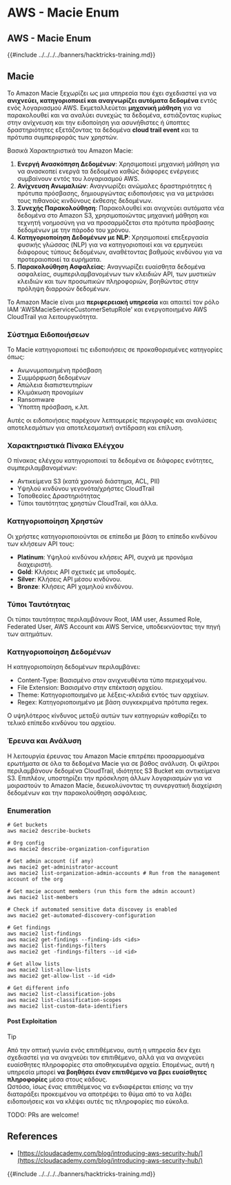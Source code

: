 # AWS - Macie Enum

## AWS - Macie Enum

{{#include ../../../../banners/hacktricks-training.md}}

## Macie

Το Amazon Macie ξεχωρίζει ως μια υπηρεσία που έχει σχεδιαστεί για να **ανιχνεύει, κατηγοριοποιεί και αναγνωρίζει αυτόματα δεδομένα** εντός ενός λογαριασμού AWS. Εκμεταλλεύεται **μηχανική μάθηση** για να παρακολουθεί και να αναλύει συνεχώς τα δεδομένα, εστιάζοντας κυρίως στην ανίχνευση και την ειδοποίηση για ασυνήθιστες ή ύποπτες δραστηριότητες εξετάζοντας τα δεδομένα **cloud trail event** και τα πρότυπα συμπεριφοράς των χρηστών.

Βασικά Χαρακτηριστικά του Amazon Macie:

1. **Ενεργή Ανασκόπηση Δεδομένων**: Χρησιμοποιεί μηχανική μάθηση για να ανασκοπεί ενεργά τα δεδομένα καθώς διάφορες ενέργειες συμβαίνουν εντός του λογαριασμού AWS.
2. **Ανίχνευση Ανωμαλιών**: Αναγνωρίζει ανώμαλες δραστηριότητες ή πρότυπα πρόσβασης, δημιουργώντας ειδοποιήσεις για να μετριάσει τους πιθανούς κινδύνους έκθεσης δεδομένων.
3. **Συνεχής Παρακολούθηση**: Παρακολουθεί και ανιχνεύει αυτόματα νέα δεδομένα στο Amazon S3, χρησιμοποιώντας μηχανική μάθηση και τεχνητή νοημοσύνη για να προσαρμόζεται στα πρότυπα πρόσβασης δεδομένων με την πάροδο του χρόνου.
4. **Κατηγοριοποίηση Δεδομένων με NLP**: Χρησιμοποιεί επεξεργασία φυσικής γλώσσας (NLP) για να κατηγοριοποιεί και να ερμηνεύει διάφορους τύπους δεδομένων, αναθέτοντας βαθμούς κινδύνου για να προτεραιοποιεί τα ευρήματα.
5. **Παρακολούθηση Ασφαλείας**: Αναγνωρίζει ευαίσθητα δεδομένα ασφαλείας, συμπεριλαμβανομένων των κλειδιών API, των μυστικών κλειδιών και των προσωπικών πληροφοριών, βοηθώντας στην πρόληψη διαρροών δεδομένων.

Το Amazon Macie είναι μια **περιφερειακή υπηρεσία** και απαιτεί τον ρόλο IAM 'AWSMacieServiceCustomerSetupRole' και ενεργοποιημένο AWS CloudTrail για λειτουργικότητα.

### Σύστημα Ειδοποιήσεων

Το Macie κατηγοριοποιεί τις ειδοποιήσεις σε προκαθορισμένες κατηγορίες όπως:

- Ανωνυμοποιημένη πρόσβαση
- Συμμόρφωση δεδομένων
- Απώλεια διαπιστευτηρίων
- Κλιμάκωση προνομίων
- Ransomware
- Ύποπτη πρόσβαση, κ.λπ.

Αυτές οι ειδοποιήσεις παρέχουν λεπτομερείς περιγραφές και αναλύσεις αποτελεσμάτων για αποτελεσματική αντίδραση και επίλυση.

### Χαρακτηριστικά Πίνακα Ελέγχου

Ο πίνακας ελέγχου κατηγοριοποιεί τα δεδομένα σε διάφορες ενότητες, συμπεριλαμβανομένων:

- Αντικείμενα S3 (κατά χρονικό διάστημα, ACL, PII)
- Υψηλού κινδύνου γεγονότα/χρήστες CloudTrail
- Τοποθεσίες Δραστηριότητας
- Τύποι ταυτότητας χρηστών CloudTrail, και άλλα.

### Κατηγοριοποίηση Χρηστών

Οι χρήστες κατηγοριοποιούνται σε επίπεδα με βάση το επίπεδο κινδύνου των κλήσεων API τους:

- **Platinum**: Υψηλού κινδύνου κλήσεις API, συχνά με προνόμια διαχειριστή.
- **Gold**: Κλήσεις API σχετικές με υποδομές.
- **Silver**: Κλήσεις API μέσου κινδύνου.
- **Bronze**: Κλήσεις API χαμηλού κινδύνου.

### Τύποι Ταυτότητας

Οι τύποι ταυτότητας περιλαμβάνουν Root, IAM user, Assumed Role, Federated User, AWS Account και AWS Service, υποδεικνύοντας την πηγή των αιτημάτων.

### Κατηγοριοποίηση Δεδομένων

Η κατηγοριοποίηση δεδομένων περιλαμβάνει:

- Content-Type: Βασισμένο στον ανιχνευθέντα τύπο περιεχομένου.
- File Extension: Βασισμένο στην επέκταση αρχείου.
- Theme: Κατηγοριοποιημένο με λέξεις-κλειδιά εντός των αρχείων.
- Regex: Κατηγοριοποιημένο με βάση συγκεκριμένα πρότυπα regex.

Ο υψηλότερος κίνδυνος μεταξύ αυτών των κατηγοριών καθορίζει το τελικό επίπεδο κινδύνου του αρχείου.

### Έρευνα και Ανάλυση

Η λειτουργία έρευνας του Amazon Macie επιτρέπει προσαρμοσμένα ερωτήματα σε όλα τα δεδομένα Macie για σε βάθος ανάλυση. Οι φίλτροι περιλαμβάνουν δεδομένα CloudTrail, ιδιότητες S3 Bucket και αντικείμενα S3. Επιπλέον, υποστηρίζει την πρόσκληση άλλων λογαριασμών για να μοιραστούν το Amazon Macie, διευκολύνοντας τη συνεργατική διαχείριση δεδομένων και την παρακολούθηση ασφάλειας.

### Enumeration
```
# Get buckets
aws macie2 describe-buckets

# Org config
aws macie2 describe-organization-configuration

# Get admin account (if any)
aws macie2 get-administrator-account
aws macie2 list-organization-admin-accounts # Run from the management account of the org

# Get macie account members (run this form the admin account)
aws macie2 list-members

# Check if automated sensitive data discovey is enabled
aws macie2 get-automated-discovery-configuration

# Get findings
aws macie2 list-findings
aws macie2 get-findings --finding-ids <ids>
aws macie2 list-findings-filters
aws macie2 get -findings-filters --id <id>

# Get allow lists
aws macie2 list-allow-lists
aws macie2 get-allow-list --id <id>

# Get different info
aws macie2 list-classification-jobs
aws macie2 list-classification-scopes
aws macie2 list-custom-data-identifiers
```
#### Post Exploitation

> [!TIP]
> Από την οπτική γωνία ενός επιτιθέμενου, αυτή η υπηρεσία δεν έχει σχεδιαστεί για να ανιχνεύει τον επιτιθέμενο, αλλά για να ανιχνεύει ευαίσθητες πληροφορίες στα αποθηκευμένα αρχεία. Επομένως, αυτή η υπηρεσία μπορεί **να βοηθήσει έναν επιτιθέμενο να βρει ευαίσθητες πληροφορίες** μέσα στους κάδους.\
> Ωστόσο, ίσως ένας επιτιθέμενος να ενδιαφέρεται επίσης να την διαταράξει προκειμένου να αποτρέψει το θύμα από το να λάβει ειδοποιήσεις και να κλέψει αυτές τις πληροφορίες πιο εύκολα.

TODO: PRs are welcome!

## References

- [https://cloudacademy.com/blog/introducing-aws-security-hub/](https://cloudacademy.com/blog/introducing-aws-security-hub/)

{{#include ../../../../banners/hacktricks-training.md}}

